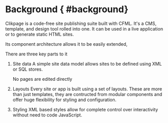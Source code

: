 # Background { #background}

Clikpage is a code-free site publishing suite built with CFML. It's a CMS, template, and design tool rolled into one. It can be used in a live application or to generate static HTML sites.

Its component architecture allows it to be easily extended,


There are three key parts to it 

1. Site data
    A simple site data model allows sites to be defined using XML or SQL stores. 

    No pages are edited directly

2. Layouts
    Every site or app is built using a set of layouts. These are more than just templates, they are contructed from modular components and offer huge flexibility for styling and configuration.

3. Styling
    XML based styles allow for complete control over interactivity without need to code JavaScript.






